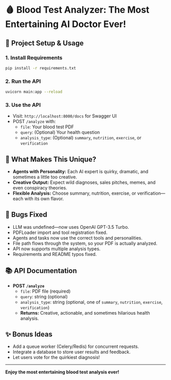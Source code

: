 # 🩸 Blood Test Analyzer: The Most Entertaining AI Doctor Ever!

## 🚀 Project Setup & Usage

### 1. Install Requirements
```sh
pip install -r requirements.txt
```

### 2. Run the API
```sh
uvicorn main:app --reload
```

### 3. Use the API
- Visit: `http://localhost:8000/docs` for Swagger UI
- POST `/analyze` with:
  - `file`: Your blood test PDF
  - `query`: (Optional) Your health question
  - `analysis_type`: (Optional) `summary`, `nutrition`, `exercise`, or `verification`

## 🧠 What Makes This Unique?
- **Agents with Personality:** Each AI expert is quirky, dramatic, and sometimes a little too creative.
- **Creative Output:** Expect wild diagnoses, sales pitches, memes, and even conspiracy theories.
- **Flexible Analysis:** Choose summary, nutrition, exercise, or verification—each with its own flavor.

## 🐛 Bugs Fixed
- LLM was undefined—now uses OpenAI GPT-3.5 Turbo.
- PDFLoader import and tool registration fixed.
- Agents and tasks now use the correct tools and personalities.
- File path flows through the system, so your PDF is actually analyzed.
- API now supports multiple analysis types.
- Requirements and README typos fixed.

## 📚 API Documentation
- **POST `/analyze`**
  - `file`: PDF file (required)
  - `query`: string (optional)
  - `analysis_type`: string (optional, one of `summary`, `nutrition`, `exercise`, `verification`)
  - **Returns:** Creative, actionable, and sometimes hilarious health analysis.

## ✨ Bonus Ideas
- Add a queue worker (Celery/Redis) for concurrent requests.
- Integrate a database to store user results and feedback.
- Let users vote for the quirkiest diagnosis!

---

**Enjoy the most entertaining blood test analysis ever!**
